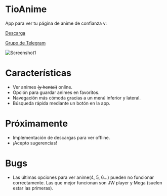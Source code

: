 # TioAnime
App para ver tu página de anime de confianza v:

[Descarga](https://github.com/axiel7/TioAnime/releases/latest)

[Grupo de Telegram](https://t.me/tioanime)

![Screenshot1](https://user-images.githubusercontent.com/12379835/75605928-f0ac7280-5ae7-11ea-9e11-ce35d4980869.jpg)
# Características
* Ver animes ~~(y hentai)~~ online.
* Opción para guardar animes en favoritos.
* Navegación más cómoda gracias a un menú inferior y lateral.
* Búsqueda rápida mediante un botón en la app.
# Próximamente
* Implementación de descargas para ver offline.
* ¡Acepto sugerencias!
# Bugs
* Las últimas opciones para ver anime(4, 5, 6...) pueden no funcionar correctamente.
Las que mejor funcionan son JW player y Mega (suelen estar las primeras).
